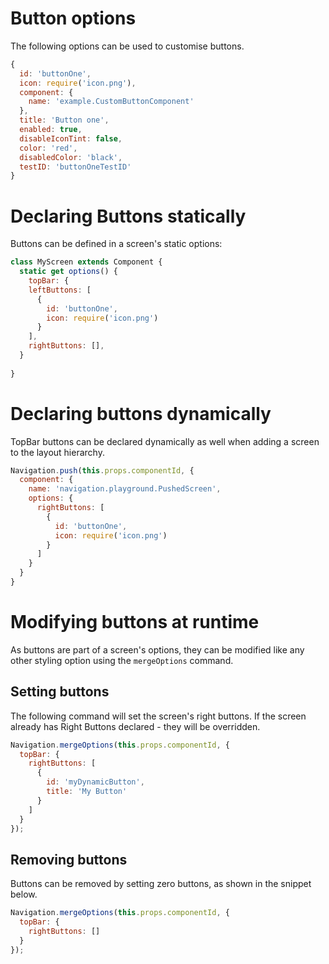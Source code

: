 # Button options

The following options can be used to customise buttons.

```js
{
  id: 'buttonOne',
  icon: require('icon.png'),
  component: {
    name: 'example.CustomButtonComponent'
  },
  title: 'Button one',
  enabled: true,
  disableIconTint: false,
  color: 'red',
  disabledColor: 'black',
  testID: 'buttonOneTestID'
}
```

# Declaring Buttons statically

Buttons can be defined in a screen's static options:

```js
class MyScreen extends Component {
  static get options() {
    topBar: {
    leftButtons: [
      {
        id: 'buttonOne',
        icon: require('icon.png')
      }
    ],
    rightButtons: [],
  }
  
}
```

# Declaring buttons dynamically

TopBar buttons can be declared dynamically as well when adding a screen to the layout hierarchy.

```js
Navigation.push(this.props.componentId, {
  component: {
    name: 'navigation.playground.PushedScreen',
    options: {
      rightButtons: [
        {
          id: 'buttonOne',
          icon: require('icon.png')
        }
      ]
    }
  }
}
```

# Modifying buttons at runtime

As buttons are part of a screen's options, they can be modified like any other styling option using the `mergeOptions` command.

## Setting buttons
The following command will set the screen's right buttons. If the screen already has Right Buttons declared - they will be overridden.

```js
Navigation.mergeOptions(this.props.componentId, {
  topBar: {
    rightButtons: [
      {
        id: 'myDynamicButton',
        title: 'My Button'
      }
    ]
  }
});
```

## Removing buttons
Buttons can be removed by setting zero buttons, as shown in the snippet below.

```js
Navigation.mergeOptions(this.props.componentId, {
  topBar: {
    rightButtons: []
  }
});
```
